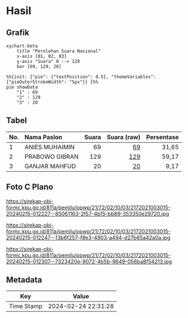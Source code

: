 # Hasil

## Grafik

```mermaid
xychart-beta
    title "Perolehan Suara Nasional"
    x-axis [01, 02, 03]
    y-axis "Suara" 0 --> 129
    bar [69, 129, 20]
```

```mermaid
%%{init: {"pie": {"textPosition": 0.5}, "themeVariables": {"pieOuterStrokeWidth": "5px"}} }%%
pie showData
    "1" : 69
    "2" : 129
    "3" : 20
```

## Tabel

| No. | Nama Paslon    | Suara | Suara (raw) | Persentase |
|:--- |:-------------- | -----:| -----------:| ----------:|
| 1   | ANIES MUHAIMIN | 69    | [69][p-1]   | 31,65      |
| 2   | PRABOWO GIBRAN | 129   | [129][p-2]  | 59,17      |
| 3   | GANJAR MAHFUD  | 20    | [20][p-3]   | 9,17       |


[p-1]: https://github.com/gigit-pemilu/pemilu-2024/blob/main/pilpres/hitung-suara/sub/21-kepulauan-riau/sub/72-kota-tanjung-pinang/sub/02-tanjung-pinang-timur/sub/1003-air-raja/sub/015-tps/sub/paslon-1.txt
[p-2]: https://github.com/gigit-pemilu/pemilu-2024/blob/main/pilpres/hitung-suara/sub/21-kepulauan-riau/sub/72-kota-tanjung-pinang/sub/02-tanjung-pinang-timur/sub/1003-air-raja/sub/015-tps/sub/paslon-2.txt
[p-3]: https://github.com/gigit-pemilu/pemilu-2024/blob/main/pilpres/hitung-suara/sub/21-kepulauan-riau/sub/72-kota-tanjung-pinang/sub/02-tanjung-pinang-timur/sub/1003-air-raja/sub/015-tps/sub/paslon-3.txt

## Foto C Plano

https://sirekap-obj-formc.kpu.go.id/811a/pemilu/ppwp/21/72/02/10/03/2172021003015-20240215-012227--85061163-2f57-4b15-bb89-353350e29720.jpg

https://sirekap-obj-formc.kpu.go.id/811a/pemilu/ppwp/21/72/02/10/03/2172021003015-20240215-012247--13b6f257-f8e3-4903-a494-d27b65a42a0a.jpg

https://sirekap-obj-formc.kpu.go.id/811a/pemilu/ppwp/21/72/02/10/03/2172021003015-20240215-012307--7323420e-9072-4b5b-9649-056ba8f54213.jpg


## Metadata

| Key        | Value               |
| ---------- | ------------------- |
| Time Stamp | 2024-02-24 22:31:28 |



